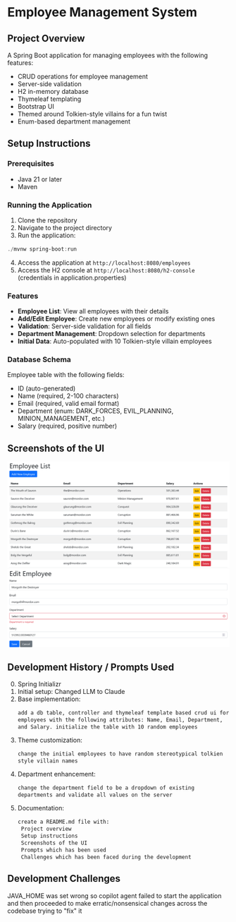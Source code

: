 # Employee Management System

## Project Overview
A Spring Boot application for managing employees with the following features:
- CRUD operations for employee management
- Server-side validation
- H2 in-memory database
- Thymeleaf templating
- Bootstrap UI
- Themed around Tolkien-style villains for a fun twist
- Enum-based department management

## Setup Instructions

### Prerequisites
- Java 21 or later
- Maven

### Running the Application
1. Clone the repository
2. Navigate to the project directory
3. Run the application:
```powershell
./mvnw spring-boot:run
```
4. Access the application at `http://localhost:8080/employees`
5. Access the H2 console at `http://localhost:8080/h2-console` (credentials in application.properties)

### Features
- **Employee List**: View all employees with their details
- **Add/Edit Employee**: Create new employees or modify existing ones
- **Validation**: Server-side validation for all fields
- **Department Management**: Dropdown selection for departments
- **Initial Data**: Auto-populated with 10 Tolkien-style villain employees

### Database Schema
Employee table with the following fields:
- ID (auto-generated)
- Name (required, 2-100 characters)
- Email (required, valid email format)
- Department (enum: DARK_FORCES, EVIL_PLANNING, MINION_MANAGEMENT, etc.)
- Salary (required, positive number)

## Screenshots of the UI
![Employee List](screenshots/list.png)
![Edit Employee](screenshots/edit.png)

## Development History / Prompts Used
0. Spring Initializr
1. Initial setup: Changed LLM to Claude
2. Base implementation:
   ```
   add a db table, controller and thymeleaf template based crud ui for employees with the following attributes: Name, Email, Department, and Salary. initialize the table with 10 random employees
   ```
3. Theme customization:
   ```
   change the initial employees to have random stereotypical tolkien style villain names
   ```
4. Department enhancement:
   ```
   change the department field to be a dropdown of existing departments and validate all values on the server
   ```
5. Documentation:
   ```
   create a README.md file with:
    Project overview
    Setup instructions
    Screenshots of the UI
    Prompts which has been used 
    Challenges which has been faced during the development
   ```

## Development Challenges
JAVA_HOME was set wrong so copilot agent failed to start the application and then proceeded to make erratic/nonsensical changes across the codebase trying to "fix" it
